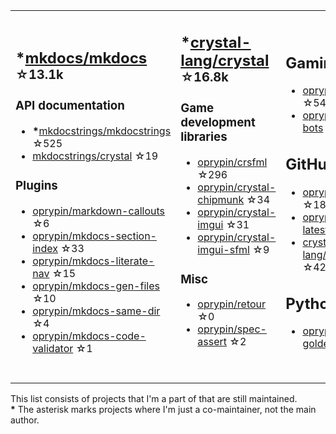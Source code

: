 <table><tr><td>

## **\***[mkdocs/mkdocs](https://github.com/mkdocs/mkdocs) <sup>☆13.1k</sup>

### API documentation

* **\***[mkdocstrings/mkdocstrings](https://github.com/mkdocstrings/mkdocstrings) ☆525
* [mkdocstrings/crystal](https://github.com/mkdocstrings/crystal) ☆19

### Plugins

* [oprypin/markdown-callouts](https://github.com/oprypin/markdown-callouts) ☆6
* [oprypin/mkdocs-section-index](https://github.com/oprypin/mkdocs-section-index) ☆33
* [oprypin/mkdocs-literate-nav](https://github.com/oprypin/mkdocs-literate-nav) ☆15
* [oprypin/mkdocs-gen-files](https://github.com/oprypin/mkdocs-gen-files) ☆10
* [oprypin/mkdocs-same-dir](https://github.com/oprypin/mkdocs-same-dir) ☆4
* [oprypin/mkdocs-code-validator](https://github.com/oprypin/mkdocs-code-validator) ☆1

</td><td>

## **\***[crystal-lang/crystal](https://github.com/crystal-lang/crystal) <sup>☆16.8k</sup>

### Game development libraries

* [oprypin/crsfml](https://github.com/oprypin/crsfml) ☆296
* [oprypin/crystal-chipmunk](https://github.com/oprypin/crystal-chipmunk) ☆34
* [oprypin/crystal-imgui](https://github.com/oprypin/crystal-imgui) ☆31
* [oprypin/crystal-imgui-sfml](https://github.com/oprypin/crystal-imgui-sfml) ☆9

### Misc

* [oprypin/retour](https://github.com/oprypin/retour) ☆0
* [oprypin/spec-assert](https://github.com/oprypin/spec-assert) ☆2
  
&nbsp;

</td><td>

## Gaming

* [oprypin/sixcells](https://github.com/oprypin/sixcells) ☆54
* [oprypin/game-bots](https://github.com/oprypin/game-bots) ☆5

## GitHub

* [oprypin/nightly.link](https://github.com/oprypin/nightly.link) ☆182
* [oprypin/find-latest-tag](https://github.com/oprypin/find-latest-tag) ☆11
* [crystal-lang/install-crystal](https://github.com/crystal-lang/install-crystal) ☆42

## Python

* [oprypin/pytest-golden](https://github.com/oprypin/pytest-golden) ☆3

</tr></table>

This list consists of projects that I'm a part of that are still maintained.  
**\*** The asterisk marks projects where I'm just a co-maintainer, not the main author.
